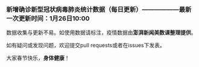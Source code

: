 ### 新增确诊新型冠状病毒肺炎统计数据（每日更新）——————最新一次更新时间：1月26日10:00

数据收集与更新不易。如使用数据请标注，疫情数据由**澎湃新闻美数课整理提供**。

如有疑问或发现问题，欢迎提交pull requests或者在issues下发表。

大家春节快乐，**身体健康**！
